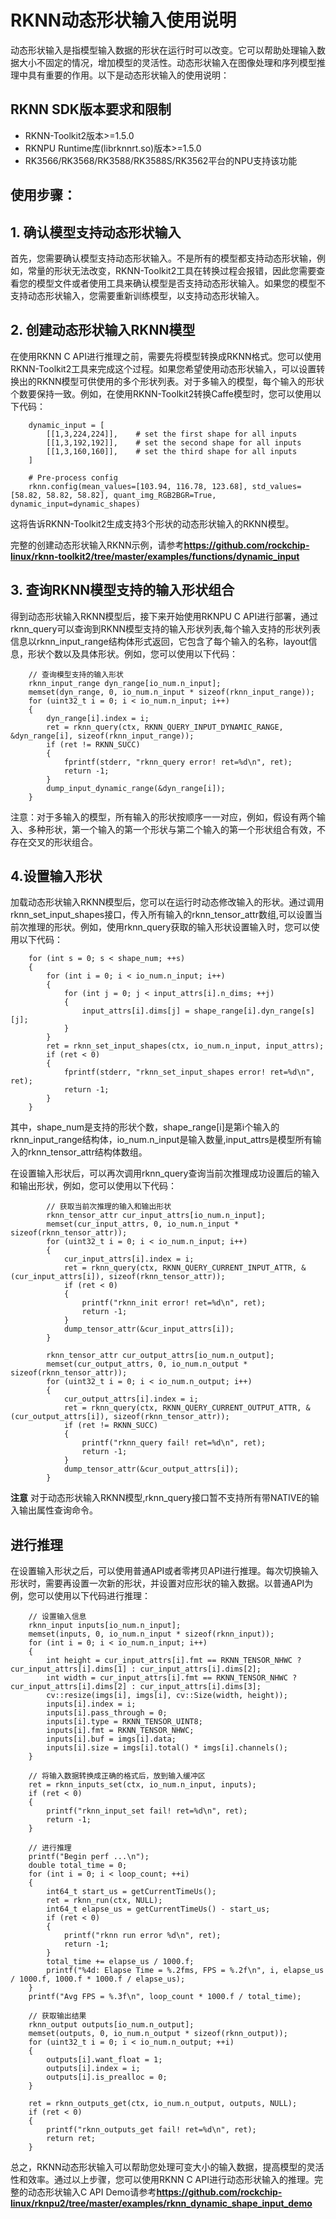 # RKNN动态形状输入使用说明
动态形状输入是指模型输入数据的形状在运行时可以改变。它可以帮助处理输入数据大小不固定的情况，增加模型的灵活性。动态形状输入在图像处理和序列模型推理中具有重要的作用。以下是动态形状输入的使用说明：

## RKNN SDK版本要求和限制
* RKNN-Toolkit2版本>=1.5.0
* RKNPU Runtime库(librknnrt.so)版本>=1.5.0
* RK3566/RK3568/RK3588/RK3588S/RK3562平台的NPU支持该功能

## 使用步骤：
## 1. 确认模型支持动态形状输入
首先，您需要确认模型支持动态形状输入。不是所有的模型都支持动态形状输，例如，常量的形状无法改变，RKNN-Toolkit2工具在转换过程会报错，因此您需要查看您的模型文件或者使用工具来确认模型是否支持动态形状输入。如果您的模型不支持动态形状输入，您需要重新训练模型，以支持动态形状输入。

## 2. 创建动态形状输入RKNN模型
在使用RKNN C API进行推理之前，需要先将模型转换成RKNN格式。您可以使用RKNN-Toolkit2工具来完成这个过程。如果您希望使用动态形状输入，可以设置转换出的RKNN模型可供使用的多个形状列表。对于多输入的模型，每个输入的形状个数要保持一致。例如，在使用RKNN-Toolkit2转换Caffe模型时，您可以使用以下代码：
```
    dynamic_input = [
        [[1,3,224,224]],    # set the first shape for all inputs
        [[1,3,192,192]],    # set the second shape for all inputs
        [[1,3,160,160]],    # set the third shape for all inputs
    ]

    # Pre-process config
    rknn.config(mean_values=[103.94, 116.78, 123.68], std_values=[58.82, 58.82, 58.82], quant_img_RGB2BGR=True, dynamic_input=dynamic_shapes)
```
这将告诉RKNN-Toolkit2生成支持3个形状的动态形状输入的RKNN模型。

完整的创建动态形状输入RKNN示例，请参考**https://github.com/rockchip-linux/rknn-toolkit2/tree/master/examples/functions/dynamic_input**

## 3. 查询RKNN模型支持的输入形状组合
得到动态形状输入RKNN模型后，接下来开始使用RKNPU C API进行部署，通过rknn_query可以查询到RKNN模型支持的输入形状列表,每个输入支持的形状列表信息以rknn_input_range结构体形式返回，它包含了每个输入的名称，layout信息，形状个数以及具体形状。例如，您可以使用以下代码：
```
    // 查询模型支持的输入形状
    rknn_input_range dyn_range[io_num.n_input];
    memset(dyn_range, 0, io_num.n_input * sizeof(rknn_input_range));
    for (uint32_t i = 0; i < io_num.n_input; i++)
    {
        dyn_range[i].index = i;
        ret = rknn_query(ctx, RKNN_QUERY_INPUT_DYNAMIC_RANGE, &dyn_range[i], sizeof(rknn_input_range));
        if (ret != RKNN_SUCC)
        {
            fprintf(stderr, "rknn_query error! ret=%d\n", ret);
            return -1;
        }
        dump_input_dynamic_range(&dyn_range[i]);
    }
```
注意：对于多输入的模型，所有输入的形状按顺序一一对应，例如，假设有两个输入、多种形状，第一个输入的第一个形状与第二个输入的第一个形状组合有效，不存在交叉的形状组合。


## 4.设置输入形状
加载动态形状输入RKNN模型后，您可以在运行时动态修改输入的形状。通过调用rknn_set_input_shapes接口，传入所有输入的rknn_tensor_attr数组,可以设置当前次推理的形状。例如，使用rknn_query获取的输入形状设置输入时，您可以使用以下代码：

```
    for (int s = 0; s < shape_num; ++s)
    {
        for (int i = 0; i < io_num.n_input; i++)
        {
            for (int j = 0; j < input_attrs[i].n_dims; ++j)
            {
                input_attrs[i].dims[j] = shape_range[i].dyn_range[s][j];
            }
        }
        ret = rknn_set_input_shapes(ctx, io_num.n_input, input_attrs);
        if (ret < 0)
        {
            fprintf(stderr, "rknn_set_input_shapes error! ret=%d\n", ret);
            return -1;
        }
    }
```
其中，shape_num是支持的形状个数，shape_range[i]是第i个输入的rknn_input_range结构体，io_num.n_input是输入数量,input_attrs是模型所有输入的rknn_tensor_attr结构体数组。

在设置输入形状后，可以再次调用rknn_query查询当前次推理成功设置后的输入和输出形状，例如，您可以使用以下代码：
```
        // 获取当前次推理的输入和输出形状
        rknn_tensor_attr cur_input_attrs[io_num.n_input];
        memset(cur_input_attrs, 0, io_num.n_input * sizeof(rknn_tensor_attr));
        for (uint32_t i = 0; i < io_num.n_input; i++)
        {
            cur_input_attrs[i].index = i;
            ret = rknn_query(ctx, RKNN_QUERY_CURRENT_INPUT_ATTR, &(cur_input_attrs[i]), sizeof(rknn_tensor_attr));
            if (ret < 0)
            {
                printf("rknn_init error! ret=%d\n", ret);
                return -1;
            }
            dump_tensor_attr(&cur_input_attrs[i]);
        }

        rknn_tensor_attr cur_output_attrs[io_num.n_output];
        memset(cur_output_attrs, 0, io_num.n_output * sizeof(rknn_tensor_attr));
        for (uint32_t i = 0; i < io_num.n_output; i++)
        {
            cur_output_attrs[i].index = i;
            ret = rknn_query(ctx, RKNN_QUERY_CURRENT_OUTPUT_ATTR, &(cur_output_attrs[i]), sizeof(rknn_tensor_attr));
            if (ret != RKNN_SUCC)
            {
                printf("rknn_query fail! ret=%d\n", ret);
                return -1;
            }
            dump_tensor_attr(&cur_output_attrs[i]);
        }
```

**注意**
对于动态形状输入RKNN模型,rknn_query接口暂不支持所有带NATIVE的输入输出属性查询命令。

## 进行推理
在设置输入形状之后，可以使用普通API或者零拷贝API进行推理。每次切换输入形状时，需要再设置一次新的形状，并设置对应形状的输入数据。以普通API为例，您可以使用以下代码进行推理：

```
    // 设置输入信息
    rknn_input inputs[io_num.n_input];
    memset(inputs, 0, io_num.n_input * sizeof(rknn_input));
    for (int i = 0; i < io_num.n_input; i++)
    {
        int height = cur_input_attrs[i].fmt == RKNN_TENSOR_NHWC ? cur_input_attrs[i].dims[1] : cur_input_attrs[i].dims[2];
        int width = cur_input_attrs[i].fmt == RKNN_TENSOR_NHWC ? cur_input_attrs[i].dims[2] : cur_input_attrs[i].dims[3];
        cv::resize(imgs[i], imgs[i], cv::Size(width, height));
        inputs[i].index = i;
        inputs[i].pass_through = 0;
        inputs[i].type = RKNN_TENSOR_UINT8;
        inputs[i].fmt = RKNN_TENSOR_NHWC;
        inputs[i].buf = imgs[i].data;
        inputs[i].size = imgs[i].total() * imgs[i].channels();
    }

    // 将输入数据转换成正确的格式后，放到输入缓冲区
    ret = rknn_inputs_set(ctx, io_num.n_input, inputs);
    if (ret < 0)
    {
        printf("rknn_input_set fail! ret=%d\n", ret);
        return -1;
    }

    // 进行推理
    printf("Begin perf ...\n");
    double total_time = 0;
    for (int i = 0; i < loop_count; ++i)
    {
        int64_t start_us = getCurrentTimeUs();
        ret = rknn_run(ctx, NULL);
        int64_t elapse_us = getCurrentTimeUs() - start_us;
        if (ret < 0)
        {
            printf("rknn run error %d\n", ret);
            return -1;
        }
        total_time += elapse_us / 1000.f;
        printf("%4d: Elapse Time = %.2fms, FPS = %.2f\n", i, elapse_us / 1000.f, 1000.f * 1000.f / elapse_us);
    }
    printf("Avg FPS = %.3f\n", loop_count * 1000.f / total_time);

    // 获取输出结果
    rknn_output outputs[io_num.n_output];
    memset(outputs, 0, io_num.n_output * sizeof(rknn_output));
    for (uint32_t i = 0; i < io_num.n_output; ++i)
    {
        outputs[i].want_float = 1;
        outputs[i].index = i;
        outputs[i].is_prealloc = 0;
    }

    ret = rknn_outputs_get(ctx, io_num.n_output, outputs, NULL);
    if (ret < 0)
    {
        printf("rknn_outputs_get fail! ret=%d\n", ret);
        return ret;
    }
```

总之，RKNN动态形状输入可以帮助您处理可变大小的输入数据，提高模型的灵活性和效率。通过以上步骤，您可以使用RKNN C API进行动态形状输入的推理。完整的动态形状输入C API Demo请参考**https://github.com/rockchip-linux/rknpu2/tree/master/examples/rknn_dynamic_shape_input_demo**